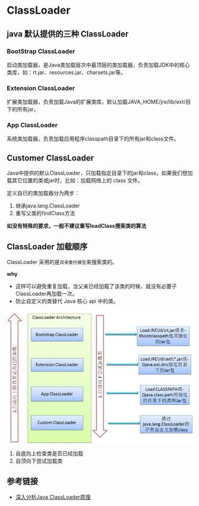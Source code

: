 # ClassLoader

## java 默认提供的三种 ClassLoader
### BootStrap ClassLoader

启动类加载器，是Java类加载层次中最顶层的类加载器，负责加载JDK中的核心类库，如：rt.jar、resources.jar、charsets.jar等。

### Extension ClassLoader

扩展类加载器，负责加载Java的扩展类库，默认加载JAVA_HOME/jre/lib/ext/目下的所有jar。

### App ClassLoader

系统类加载器，负责加载应用程序classpath目录下的所有jar和class文件。

## Customer ClassLoader

Java中提供的默认ClassLoader，只加载指定目录下的jar和class，如果我们想加载其它位置的类或jar时，比如：加载网络上的 class 文件。

定义自已的类加载器分为两步：
1. 继承java.lang.ClassLoader
2. 重写父类的findClass方法

**如没有特殊的要求，一般不建议重写loadClass搜索类的算法**

## ClassLoader 加载顺序

ClassLoader 采用的是`双亲委托模型`来搜索类的。

**why**

- 这样可以避免重复加载，当父亲已经加载了该类的时候，就没有必要子ClassLoader再加载一次。
- 防止自定义的类替代 Java 核心 api 中的类。

![加载顺序](./image/class_loader_order.jpg)

1. 自底向上检查类是否已经加载
2. 自顶向下尝试加载类

## 参考链接
- [ 深入分析Java ClassLoader原理](http://blog.csdn.net/xyang81/article/details/7292380)
